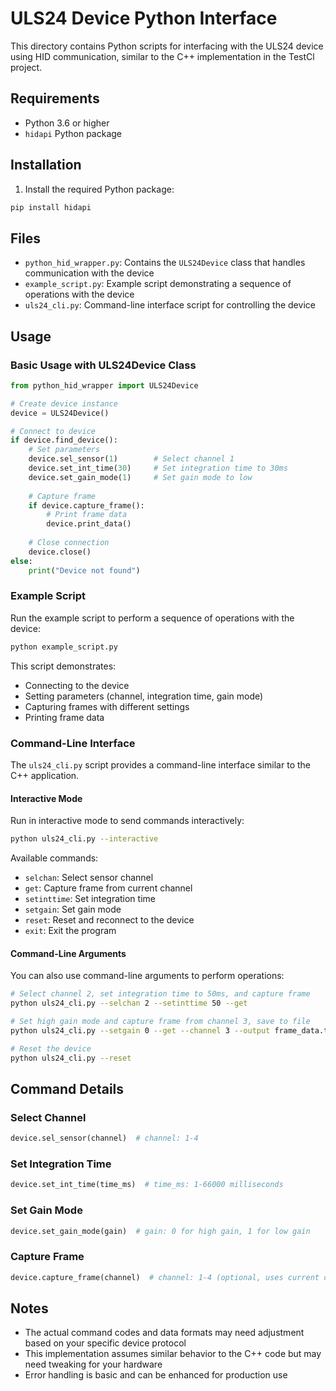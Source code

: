 # ULS24 Device Python Interface

This directory contains Python scripts for interfacing with the ULS24 device using HID communication, similar to the C++ implementation in the TestCl project.

## Requirements

- Python 3.6 or higher
- `hidapi` Python package

## Installation

1. Install the required Python package:

```bash
pip install hidapi
```

## Files

- `python_hid_wrapper.py`: Contains the `ULS24Device` class that handles communication with the device
- `example_script.py`: Example script demonstrating a sequence of operations with the device
- `uls24_cli.py`: Command-line interface script for controlling the device

## Usage

### Basic Usage with ULS24Device Class

```python
from python_hid_wrapper import ULS24Device

# Create device instance
device = ULS24Device()

# Connect to device
if device.find_device():
    # Set parameters
    device.sel_sensor(1)        # Select channel 1
    device.set_int_time(30)     # Set integration time to 30ms
    device.set_gain_mode(1)     # Set gain mode to low
    
    # Capture frame
    if device.capture_frame():
        # Print frame data
        device.print_data()
        
    # Close connection
    device.close()
else:
    print("Device not found")
```

### Example Script

Run the example script to perform a sequence of operations with the device:

```bash
python example_script.py
```

This script demonstrates:
- Connecting to the device
- Setting parameters (channel, integration time, gain mode)
- Capturing frames with different settings
- Printing frame data

### Command-Line Interface

The `uls24_cli.py` script provides a command-line interface similar to the C++ application.

#### Interactive Mode

Run in interactive mode to send commands interactively:

```bash
python uls24_cli.py --interactive
```

Available commands:
- `selchan`: Select sensor channel
- `get`: Capture frame from current channel
- `setinttime`: Set integration time
- `setgain`: Set gain mode
- `reset`: Reset and reconnect to the device
- `exit`: Exit the program

#### Command-Line Arguments

You can also use command-line arguments to perform operations:

```bash
# Select channel 2, set integration time to 50ms, and capture frame
python uls24_cli.py --selchan 2 --setinttime 50 --get

# Set high gain mode and capture frame from channel 3, save to file
python uls24_cli.py --setgain 0 --get --channel 3 --output frame_data.txt

# Reset the device
python uls24_cli.py --reset
```

## Command Details

### Select Channel

```python
device.sel_sensor(channel)  # channel: 1-4
```

### Set Integration Time

```python
device.set_int_time(time_ms)  # time_ms: 1-66000 milliseconds
```

### Set Gain Mode

```python
device.set_gain_mode(gain)  # gain: 0 for high gain, 1 for low gain
```

### Capture Frame

```python
device.capture_frame(channel)  # channel: 1-4 (optional, uses current channel if None)
```

## Notes

- The actual command codes and data formats may need adjustment based on your specific device protocol
- This implementation assumes similar behavior to the C++ code but may need tweaking for your hardware
- Error handling is basic and can be enhanced for production use